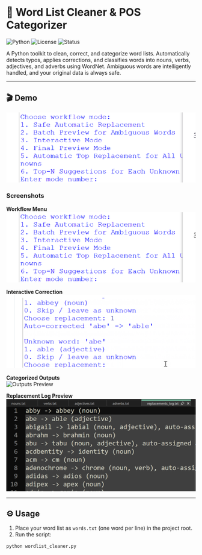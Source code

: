 # 📝 Word List Cleaner & POS Categorizer

![Python](https://img.shields.io/badge/python-3.8%2B-blue.svg)
![License](https://img.shields.io/badge/license-MIT-green)
![Status](https://img.shields.io/badge/status-beta-orange)

A Python toolkit to clean, correct, and categorize word lists. Automatically detects typos, applies corrections, and classifies words into nouns, verbs, adjectives, and adverbs using WordNet. Ambiguous words are intelligently handled, and your original data is always safe.

---

## 🎬 Demo

![Workflow Demo](demo.gif)

### Screenshots

**Workflow Menu**  
![Workflow Menu](docs/workflow_menu.png)  

**Interactive Correction**  
![Interactive Correction](docs/interactive_correction.png)  

**Categorized Outputs**  
![Outputs Preview](docs/outputs_preview.png)  

**Replacement Log Preview**  
![Replacement Log](docs/replacements_log_preview.png)

---

## ⚙️ Usage

1. Place your word list as `words.txt` (one word per line) in the project root.  
2. Run the script:

```bash
python wordlist_cleaner.py
